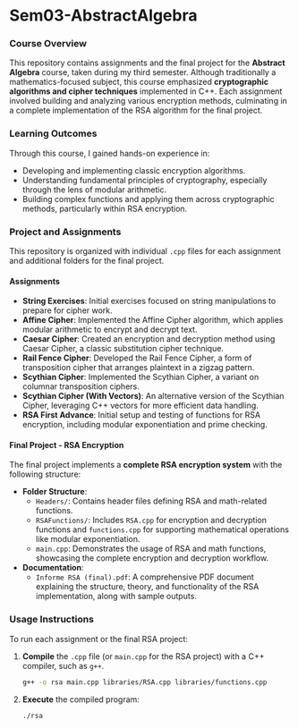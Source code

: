 # Sem03-AbstractAlgebra

### Course Overview
This repository contains assignments and the final project for the **Abstract Algebra** course, taken during my third semester. Although traditionally a mathematics-focused subject, this course emphasized **cryptographic algorithms and cipher techniques** implemented in C++. Each assignment involved building and analyzing various encryption methods, culminating in a complete implementation of the RSA algorithm for the final project.

### Learning Outcomes
Through this course, I gained hands-on experience in:
- Developing and implementing classic encryption algorithms.
- Understanding fundamental principles of cryptography, especially through the lens of modular arithmetic.
- Building complex functions and applying them across cryptographic methods, particularly within RSA encryption.

### Project and Assignments
This repository is organized with individual `.cpp` files for each assignment and additional folders for the final project.

#### Assignments
- **String Exercises**: Initial exercises focused on string manipulations to prepare for cipher work.
- **Affine Cipher**: Implemented the Affine Cipher algorithm, which applies modular arithmetic to encrypt and decrypt text.
- **Caesar Cipher**: Created an encryption and decryption method using Caesar Cipher, a classic substitution cipher technique.
- **Rail Fence Cipher**: Developed the Rail Fence Cipher, a form of transposition cipher that arranges plaintext in a zigzag pattern.
- **Scythian Cipher**: Implemented the Scythian Cipher, a variant on columnar transposition ciphers.
- **Scythian Cipher (With Vectors)**: An alternative version of the Scythian Cipher, leveraging C++ vectors for more efficient data handling.
- **RSA First Advance**: Initial setup and testing of functions for RSA encryption, including modular exponentiation and prime checking.

#### Final Project - RSA Encryption
The final project implements a **complete RSA encryption system** with the following structure:
- **Folder Structure**:
  - `Headers/`: Contains header files defining RSA and math-related functions.
  - `RSAFunctions/`: Includes `RSA.cpp` for encryption and decryption functions and `functions.cpp` for supporting mathematical operations like modular exponentiation.
  - `main.cpp`: Demonstrates the usage of RSA and math functions, showcasing the complete encryption and decryption workflow.
- **Documentation**:
  - `Informe RSA (final).pdf`: A comprehensive PDF document explaining the structure, theory, and functionality of the RSA implementation, along with sample outputs.

### Usage Instructions
To run each assignment or the final RSA project:
1. **Compile** the `.cpp` file (or `main.cpp` for the RSA project) with a C++ compiler, such as `g++`.
   ```bash
   g++ -o rsa main.cpp libraries/RSA.cpp libraries/functions.cpp
   ```
2. **Execute** the compiled program:
   ```bash
   ./rsa
   ```
